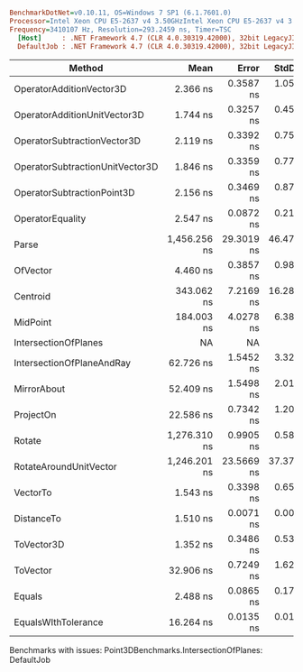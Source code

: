 ``` ini

BenchmarkDotNet=v0.10.11, OS=Windows 7 SP1 (6.1.7601.0)
Processor=Intel Xeon CPU E5-2637 v4 3.50GHzIntel Xeon CPU E5-2637 v4 3.50GHz, ProcessorCount=16
Frequency=3410107 Hz, Resolution=293.2459 ns, Timer=TSC
  [Host]     : .NET Framework 4.7 (CLR 4.0.30319.42000), 32bit LegacyJIT-v4.7.2117.0
  DefaultJob : .NET Framework 4.7 (CLR 4.0.30319.42000), 32bit LegacyJIT-v4.7.2117.0


```
|                          Method |         Mean |      Error |     StdDev |       Median |  Gen 0 | Allocated |
|-------------------------------- |-------------:|-----------:|-----------:|-------------:|-------:|----------:|
|        OperatorAdditionVector3D |     2.366 ns |  0.3587 ns |  1.0576 ns |     2.142 ns |      - |       0 B |
|    OperatorAdditionUnitVector3D |     1.744 ns |  0.3257 ns |  0.4566 ns |     1.392 ns |      - |       0 B |
|     OperatorSubtractionVector3D |     2.119 ns |  0.3392 ns |  0.7587 ns |     2.171 ns |      - |       0 B |
| OperatorSubtractionUnitVector3D |     1.846 ns |  0.3359 ns |  0.7717 ns |     1.887 ns |      - |       0 B |
|      OperatorSubtractionPoint3D |     2.156 ns |  0.3469 ns |  0.8703 ns |     2.024 ns |      - |       0 B |
|                OperatorEquality |     2.547 ns |  0.0872 ns |  0.2154 ns |     2.543 ns |      - |       0 B |
|                           Parse | 1,456.256 ns | 29.3019 ns | 46.4759 ns | 1,466.342 ns | 0.0916 |     488 B |
|                        OfVector |     4.460 ns |  0.3857 ns |  0.9887 ns |     4.362 ns |      - |       0 B |
|                        Centroid |   343.062 ns |  7.2169 ns | 16.2897 ns |   343.295 ns | 0.0226 |     120 B |
|                        MidPoint |   184.003 ns |  4.0278 ns |  6.3884 ns |   184.629 ns | 0.0341 |     180 B |
|            IntersectionOfPlanes |           NA |         NA |         NA |           NA |    N/A |       N/A |
|       IntersectionOfPlaneAndRay |    62.726 ns |  1.5452 ns |  3.3262 ns |    62.512 ns |      - |       0 B |
|                     MirrorAbout |    52.409 ns |  1.5498 ns |  2.0152 ns |    51.805 ns |      - |       0 B |
|                       ProjectOn |    22.586 ns |  0.7342 ns |  1.2063 ns |    22.675 ns |      - |       0 B |
|                          Rotate | 1,276.310 ns |  0.9905 ns |  0.5895 ns | 1,276.050 ns | 0.4215 |    2216 B |
|          RotateAroundUnitVector | 1,246.201 ns | 23.5669 ns | 37.3795 ns | 1,255.381 ns | 0.4215 |    2216 B |
|                        VectorTo |     1.543 ns |  0.3398 ns |  0.6547 ns |     1.679 ns |      - |       0 B |
|                      DistanceTo |     1.510 ns |  0.0071 ns |  0.0063 ns |     1.508 ns |      - |       0 B |
|                      ToVector3D |     1.352 ns |  0.3486 ns |  0.5323 ns |     1.258 ns |      - |       0 B |
|                        ToVector |    32.906 ns |  0.7249 ns |  1.6213 ns |    33.308 ns | 0.0167 |      88 B |
|                          Equals |     2.488 ns |  0.0865 ns |  0.1708 ns |     2.504 ns |      - |       0 B |
|             EqualsWIthTolerance |    16.264 ns |  0.0135 ns |  0.0105 ns |    16.263 ns |      - |       0 B |

Benchmarks with issues:
  Point3DBenchmarks.IntersectionOfPlanes: DefaultJob
